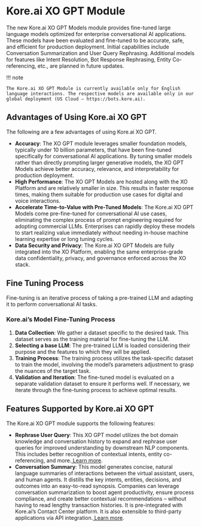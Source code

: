 
# Kore.ai XO GPT Module

	

		

			

The new Kore.ai XO GPT Models module provides fine-tuned large language models optimized for enterprise conversational AI applications. These models have been evaluated and fine-tuned to be accurate, safe, and efficient for production deployment. Initial capabilities include Conversation Summarization and User Query Rephrasing. Additional models for features like Intent Resolution, Bot Response Rephrasing, Entity Co-referencing, etc., are planned in future updates.

!!! note

    The Kore.ai XO GPT Module is currently available only for English language interactions. The respective models are available only in our global deployment (US Cloud – https://bots.kore.ai).


## Advantages of Using Kore.ai XO GPT

The following are a few advantages of using Kore.ai XO GPT.



* **Accuracy**: The XO GPT module leverages smaller foundation models, typically under 10 billion parameters, that have been fine-tuned specifically for conversational AI applications. By tuning smaller models rather than directly prompting larger generative models, the XO GPT Models achieve better accuracy, relevance, and interpretability for production deployment.
* **High Performance**: The XO GPT Models are hosted along with the XO Platform and are relatively smaller in size. This results in faster response times, making them suitable for production use cases for digital and voice interactions.
* **Accelerate Time-to-Value with Pre-Tuned Models**: The Kore.ai XO GPT Models come pre-fine-tuned for conversational AI use cases, eliminating the complex process of prompt engineering required for adopting commercial LLMs. Enterprises can rapidly deploy these models to start realizing value immediately without needing in-house machine learning expertise or long tuning cycles.
* **Data Security and Privacy**: The Kore.ai XO GPT Models are fully integrated into the XO Platform, enabling the same enterprise-grade data confidentiality, privacy, and governance enforced across the XO stack.


## Fine Tuning Process

Fine-tuning is an iterative process of taking a pre-trained LLM and adapting it to perform conversational AI tasks.


### Kore.ai’s Model Fine-Tuning Process



1. **Data Collection**: We gather a dataset specific to the desired task. This dataset serves as the training material for fine-tuning the LLM.
2. **Selecting a base LLM**: The pre-trained LLM is loaded considering their purpose and the features to which they will be applied.
3. **Training Process**: The training process utilizes the task-specific dataset to train the model, involving the model’s parameters adjustment to grasp the nuances of the target task.
4. **Validation and Iteration**: The fine-tuned model is evaluated on a separate validation dataset to ensure it performs well. If necessary, we iterate through the fine-tuning process to achieve optimal results.


## Features Supported by Kore.ai XO GPT

The Kore.ai XO GPT module supports the following features:



* **Rephrase User Query**: This XO GPT model utilizes the bot domain knowledge and conversation history to expand and rephrase user queries for improved understanding by downstream NLP components. This includes better recognition of contextual intents, entity co-referencing, and more.[ Learn more](../../../../../app-settings/generative-ai-tools/dynamic-conversations-features/#Rephrase_User_Query).
* **Conversation Summary**: This model generates concise, natural language summaries of interactions between the virtual assistant, users, and human agents. It distills the key intents, entities, decisions, and outcomes into an easy-to-read synopsis. Companies can leverage conversation summarization to boost agent productivity, ensure process compliance, and create better contextual recommendations – without having to read lengthy transaction histories. It is pre-integrated with Kore.ai’s Contact Center platform. It is also extensible to third-party applications via API integration.[ Learn more](../../../../../app-settings/generative-ai-tools/co-pilot-features//#Conversation_Summary).